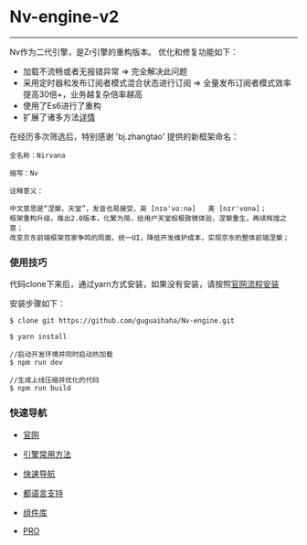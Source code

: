 # Nv-engine-v2

---
Nv作为二代引擎，是Zr引擎的重构版本。
优化和修复功能如下：
 + 加载不流畅或者无报错异常 => 完全解决此问题
 + 采用定时器和发布订阅者模式混合状态进行订阅 => 全量发布订阅者模式效率提高30倍+，业务越复杂倍率越高
 + 使用了Es6进行了重构
 + 扩展了诸多方法[详情](docs/API.md)
 
 
 在经历多次筛选后，特别感谢 'bj.zhangtao' 提供的新框架命名：
 
 ```text
全名称：Nirvana

缩写：Nv

诠释意义：

中文意思是“涅槃、天堂”，发音也易接受，英 [nɪə'vɑːnə]   美 [nɪr'vɑnə]；
框架重构升级，推出2.0版本，化繁为简，给用户天堂般极致微体验，涅槃重生，再续辉煌之意；
改变京东前端框架百家争鸣的局面，统一UI，降低开发维护成本，实现京东的整体前端涅槃；
```

### 使用技巧

代码clone下来后，通过yarn方式安装，如果没有安装，请按照[官网流程安装](https://www.yarnpkg.com/zh-Hans/)

安装步骤如下：

```node
$ clone git https://github.com/guguaihaha/Nv-engine.git

$ yarn install

//启动开发环境并同时启动热加载
$ npm run dev

//生成上线压缩并优化的代码
$ npm run build
```

### 快速导航

+ [官网](http://nv.jd.com)

+ [引擎常用方法](docs/API.md)

+ [快速导航](docs/quick.md)

+ [都语言支持](docs/language.md)

+ [组件库](https://github.com/guguaihaha/Nv-source)

+ [PRO](https://github.com/guguaihaha/Nv-pro)


